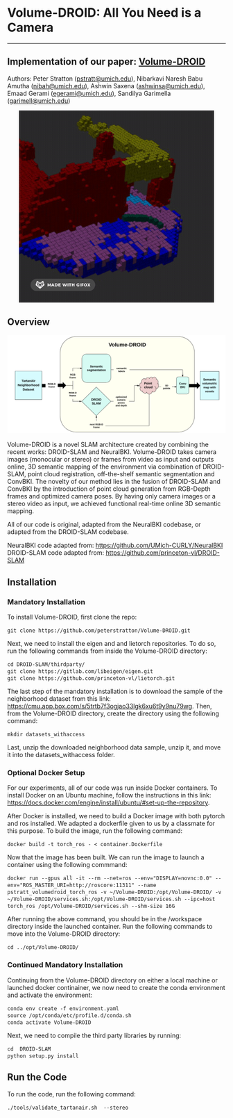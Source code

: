 # Volume-DROID: All You Need is a Camera
-------------------------------------------------------------------------------------------------------------------------------
Implementation of our paper: [Volume-DROID](https://arxiv.org/pdf/2306.06850.pdf)
-------------------------------------------------------------------------------------------------------------------------------

Authors: Peter Stratton (pstratt@umich.edu), Nibarkavi Naresh Babu Amutha (nibah@umich.edu), Ashwin Saxena (ashwinsa@umich.edu), Emaad Gerami (egerami@umich.edu), Sandilya Garimella (garimell@umich.edu)

<p align="center">
  <img src="figures/output.gif" width="450">
</p>

## Overview

<p align="center">
  <img src="figures/overview.png" width="650">
</p>

Volume-DROID is a novel SLAM architecture created by combining the recent works: DROID-SLAM and NeuralBKI. Volume-DROID takes camera images (monocular or stereo) or frames from video as input and outputs online, 3D semantic mapping of the environment via combination of DROID-SLAM, point cloud registration, off-the-shelf semantic segmentation and ConvBKI. The novelty of our method lies in the fusion of DROID-SLAM and ConvBKI by the introduction of point cloud generation from RGB-Depth frames and optimized camera poses. By having only camera images or a stereo video as input, we achieved functional real-time online 3D semantic mapping.

All of our code is original, adapted from the NeuralBKI codebase, or adapted from the DROID-SLAM codebase. 

NeuralBKI code adapted from: https://github.com/UMich-CURLY/NeuralBKI \
DROID-SLAM code adapted from: https://github.com/princeton-vl/DROID-SLAM

## Installation

### Mandatory Installation

To install Volume-DROID, first clone the repo:
```
git clone https://github.com/peterstratton/Volume-DROID.git
```

Next, we need to install the eigen and and lietorch repositories. To do so, run the following commands from inside the Volume-DROID directory:
```
cd DROID-SLAM/thirdparty/
git clone https://gitlab.com/libeigen/eigen.git
git clone https://github.com/princeton-vl/lietorch.git
```

The last step of the mandatory installation is to download the sample of the neighborhood dataset from this link: https://cmu.app.box.com/s/5trtb7f3ogjao33lgk6xu6t9y9nu79wg. Then, from the Volume-DROID directory, create the directory using the following command:
```
mkdir datasets_withaccess
```
Last, unzip the downloaded neighborhood data sample, unzip it, and move it into the datasets_withaccess folder. 

### Optional Docker Setup
For our experiments, all of our code was run inside Docker containers. To install Docker on an Ubuntu machine, follow the instructions in this link: https://docs.docker.com/engine/install/ubuntu/#set-up-the-repository.

After Docker is installed, we need to build a Docker image with both pytorch and ros installed. We adapted a dockerfile given to us by a classmate for this purpose. To build the image, run the following command:
```
docker build -t torch_ros - < container.Dockerfile
```

Now that the image has been built. We can run the image to launch a container using the following commmand:
```
docker run --gpus all -it --rm --net=ros --env="DISPLAY=novnc:0.0" --env="ROS_MASTER_URI=http://roscore:11311" --name pstratt_volumedroid_torch_ros -v ~/Volume-DROID:/opt/Volume-DROID/ -v ~/Volume-DROID/services.sh:/opt/Volume-DROID/services.sh --ipc=host torch_ros /opt/Volume-DROID/services.sh --shm-size 16G
```

After running the above command, you should be in the /workspace directory inside the launched container. Run the following commands to move into the Volume-DROID directory:
```
cd ../opt/Volume-DROID/
```

### Continued Mandatory Installation
Continuing from the Volume-DROID directory on either a local machine or launched docker continainer, we now need to create the conda environment and activate the environment:
```
conda env create -f environment.yaml
source /opt/conda/etc/profile.d/conda.sh
conda activate Volume-DROID
```

Next, we need to compile the third party libraries by running:
```
cd  DROID-SLAM
python setup.py install
```

## Run the Code

To run the code, run the following command:
```
./tools/validate_tartanair.sh  --stereo
```
